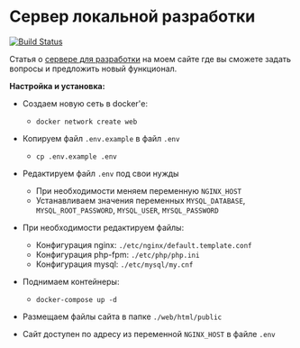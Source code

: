 # **Сервер локальной разработки**

[![Build Status](https://travis-ci.com/mPolr/dev-server.svg?branch=master)](https://travis-ci.com/mPolr/dev-server)

Статья о [сервере для разработки](https://mpolr.ru/blog/post/31) на моем сайте где вы сможете задать вопросы и предложить новый функционал.

**Настройка и установка:**

* Создаем новую сеть в docker'е:
    - `docker network create web`

* Копируем файл `.env.example` в файл `.env`
    - `cp .env.example .env`

* Редактируем файл `.env` под свои нужды
    - При необходимости меняем переменную `NGINX_HOST`
    - Устанавливаем значения переменных `MYSQL_DATABASE`, `MYSQL_ROOT_PASSWORD`, `MYSQL_USER`, `MYSQL_PASSWORD`

* При необходимости редактируем файлы:
    - Конфигурация nginx: `./etc/nginx/default.template.conf`
    - Конфигурация php-fpm: `./etc/php/php.ini`
    - Конфигурация mysql: `./etc/mysql/my.cnf`

* Поднимаем контейнеры:
    - `docker-compose up -d`

* Размещаем файлы сайта в папке `./web/html/public`

* Сайт доступен по адресу из переменной `NGINX_HOST` в файле `.env`